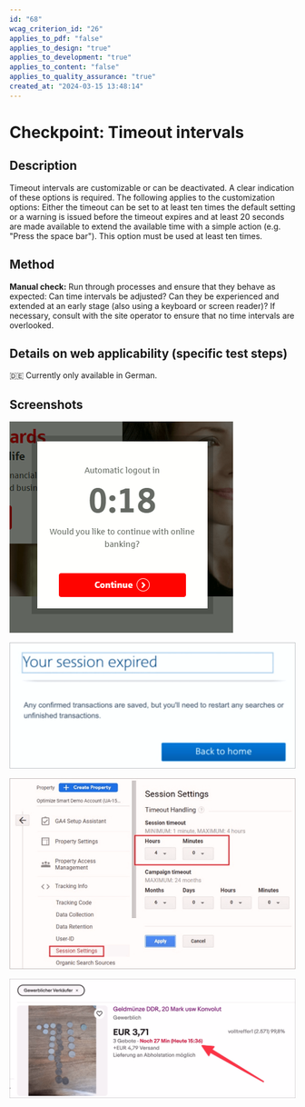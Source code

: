 ```yaml
---
id: "68"
wcag_criterion_id: "26"
applies_to_pdf: "false"
applies_to_design: "true"
applies_to_development: "true"
applies_to_content: "false"
applies_to_quality_assurance: "true"
created_at: "2024-03-15 13:48:14"
---
```


# Checkpoint: Timeout intervals

## Description

Timeout intervals are customizable or can be deactivated. A clear indication of these options is required. The following applies to the customization options: Either the timeout can be set to at least ten times the default setting or a warning is issued before the timeout expires and at least 20 seconds are made available to extend the available time with a simple action (e.g. "Press the space bar"). This option must be used at least ten times.

## Method

**Manual check:** Run through processes and ensure that they behave as expected: Can time intervals be adjusted? Can they be experienced and extended at an early stage (also using a keyboard or screen reader)? If necessary, consult with the site operator to ensure that no time intervals are overlooked.

## Details on web applicability (specific test steps)

🇩🇪 Currently only available in German.

## Screenshots

![Hinweis auf eine ablaufende Session (mit einfacher Möglichkeit, diese zu verlängern)](images/hinweis-auf-eine-ablaufende-session-mit-einfacher-mglichkeit-diese-zu-verlngern.png)

![Meldung, dass aktuelle Session bereits abgelaufen ist](images/meldung-dass-aktuelle-session-bereits-abgelaufen-ist.png)

![Möglichkeiten um Anpassen der Dauer einer Session](images/mglichkeiten-um-anpassen-der-dauer-einer-session.png)

![Restdauer bei einer Online-Auktion](images/restdauer-bei-einer-online-auktion.png)